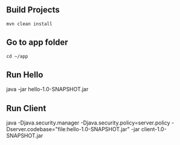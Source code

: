 ## Build Projects

```
mvn clean install
```

## Go to app folder

```
cd ~/app
```

## Run Hello

java -jar hello-1.0-SNAPSHOT.jar

## Run Client

java -Djava.security.manager -Djava.security.policy=server.policy -Dserver.codebase="file:hello-1.0-SNAPSHOT.jar" -jar client-1.0-SNAPSHOT.jar 


